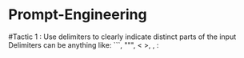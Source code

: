 # Prompt-Engineering
#Tactic 1 : Use delimiters to clearly indicate distinct parts of the input Delimiters can be anything like: ```, """, < >, <tag> </tag>, :
